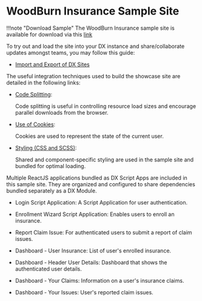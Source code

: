 # WoodBurn Insurance Sample Site

!!!note "Download Sample"
     The WoodBurn Insurance sample site is available for download via this [link](https://github.com/HCL-TECH-SOFTWARE/DX-Modules-and-ScriptApps/showcase-sites/WoodBurnInsurance)

To try out and load the site into your DX instance and share/collaborate updates amongst teams, you may follow this guide:
  
  - [Import and Export of DX Sites](../../site_integration/import_export_site)


The useful integration techniques used to build the showcase site are detailed in the following links:

  - [Code Splitting](../../site_integration/code_splitting.md):

    Code splitting is useful in controlling resource load sizes and encourage parallel downloads from the browser. 

  - [Use of Cookies](../../site_integration/use_of_cookies.md):
    
    Cookies are used to represent the  state of the current user.  

  - [Styling (CSS and SCSS)](../../site_integration/styling_css_and_scss.md):
    
    Shared and component-specific styling are used in the sample site and bundled for optimal loading.

Multiple ReactJS applications bundled as DX Script Apps are included in this sample site. They are organized and configured to share dependencies bundled separately as a DX Module.
  - Login Script Application: A Script Application for user authentication.

  - Enrollment Wizard Script Application: Enables users to enroll an insurance.

  - Report Claim Issue: For authenticated users to submit a report of claim issues.

  - Dashboard - User Insurance: List of user's enrolled insurance.

  - Dashboard - Header User Details: Dashboard that shows the authenticated user details.

  - Dashboard - Your Claims: Information on a user's insurance claims.

  - Dashboard - Your Issues: User's reported claim issues.
